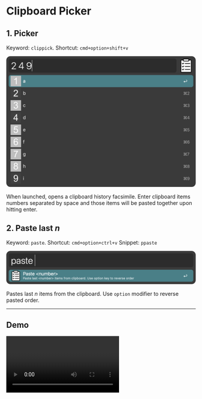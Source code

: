 # Clipboard Picker

## 1. Picker

Keyword: `clippick`. 
Shortcut: `cmd+option+shift+v`

![picker](readme-images/picker.png)

When launched, opens a clipboard history facsimile. Enter clipboard items numbers separated by space and those items will be pasted together upon hitting enter.


## 2. Paste last *n*

Keyword: `paste`. 
Shortcut: `cmd+option+ctrl+v`
Snippet: `ppaste`

![picker](readme-images/paste.png)

Pastes last *n* items from the clipboard. Use `option` modifier to reverse pasted order.

---

## Demo

![demo](readme-images/demo.mov)
